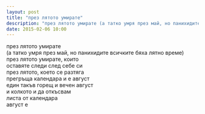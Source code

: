 ```yaml
---
layout: post
title: "през лятото умирате"
description: "през лятото умирате (а татко умря през май, но панихидите всичките бяха лятно време)"
date: 2015-02-06 10:00
---
```

през лятото умирате  
(а татко умря през май, но панихидите всичките бяха лятно време)   
през лятото умирате, които  
оставяте следи след себе си  
през лятото, което се разтяга  
прегръща календара и е август  
един такъв горещ и вечен август  
и колкото и да откъсвам  
листа от календара  
август е